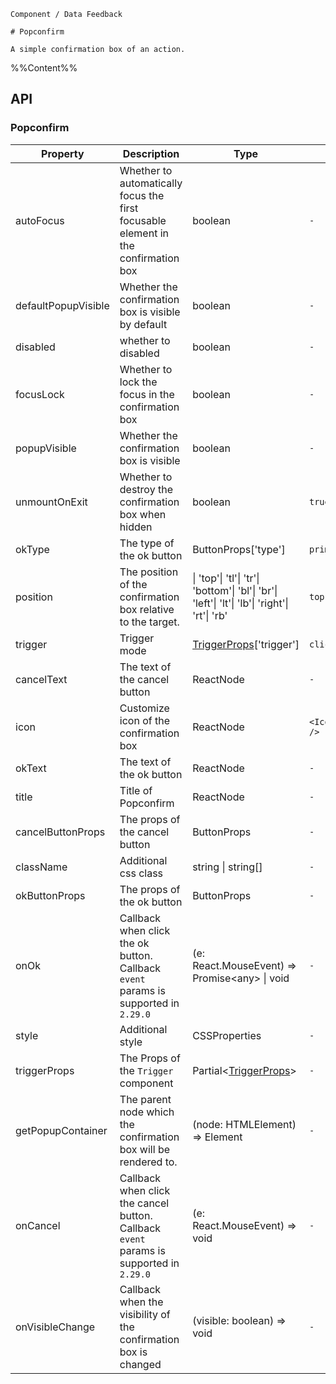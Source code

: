 `````
Component / Data Feedback

# Popconfirm

A simple confirmation box of an action.
`````

%%Content%%

## API

### Popconfirm

|Property|Description|Type|DefaultValue|Version|
|---|---|---|---|---|
|autoFocus|Whether to automatically focus the first focusable element in the confirmation box|boolean |`-`|-|
|defaultPopupVisible|Whether the confirmation box is visible by default|boolean |`-`|-|
|disabled|whether to disabled|boolean |`-`|2.11.0|
|focusLock|Whether to lock the focus in the confirmation box|boolean |`-`|-|
|popupVisible|Whether the confirmation box is visible|boolean |`-`|-|
|unmountOnExit|Whether to destroy the confirmation box when hidden|boolean |`true`|-|
|okType|The type of the ok button|ButtonProps['type'] |`primary`|-|
|position|The position of the confirmation box relative to the target.|\| 'top'\| 'tl'\| 'tr'\| 'bottom'\| 'bl'\| 'br'\| 'left'\| 'lt'\| 'lb'\| 'right'\| 'rt'\| 'rb' |`top`|-|
|trigger|Trigger mode|[TriggerProps](trigger#trigger)['trigger'] |`click`|-|
|cancelText|The text of the cancel button|ReactNode |`-`|-|
|icon|Customize icon of the confirmation box|ReactNode |`<IconExclamationCircleFill />`|-|
|okText|The text of the ok button|ReactNode |`-`|-|
|title|Title of Popconfirm|ReactNode |`-`|-|
|cancelButtonProps|The props of the cancel button|ButtonProps |`-`|-|
|className|Additional css class|string \| string[] |`-`|-|
|okButtonProps|The props of the ok button|ButtonProps |`-`|-|
|onOk|Callback when click the ok button. Callback `event` params is supported in `2.29.0`|(e: React.MouseEvent) =&gt; Promise&lt;any&gt; \| void |`-`|-|
|style|Additional style|CSSProperties |`-`|-|
|triggerProps|The Props of the `Trigger` component|Partial&lt;[TriggerProps](trigger#trigger)&gt; |`-`|-|
|getPopupContainer|The parent node which the confirmation box will be rendered to.|(node: HTMLElement) => Element |`-`|-|
|onCancel|Callback when click the cancel button. Callback `event` params is supported in `2.29.0`|(e: React.MouseEvent) => void |`-`|-|
|onVisibleChange|Callback when the visibility of the confirmation box is changed|(visible: boolean) => void |`-`|-|
